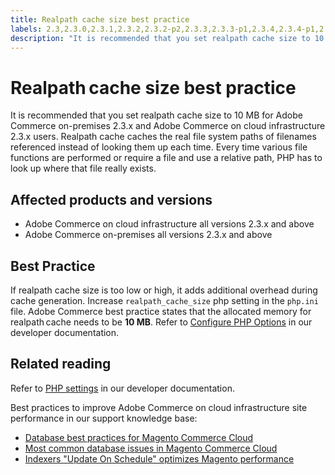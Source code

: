 ```yaml
---
title: Realpath cache size best practice
labels: 2.3,2.3.0,2.3.1,2.3.2,2.3.2-p2,2.3.3,2.3.3-p1,2.3.4,2.3.4-p1,2.3.4-p2,2.3.5-p1,2.3.5-p2,2.3.6,2.3.x,2.4,2.4.0,2.4.1,2.4.x,Magento Commerce,Magento Commerce Cloud,PHP,best practices,php.ini,realpath cache,Adobe Commerce,cloud infrastructure,on-premises
description: "It is recommended that you set realpath cache size to 10 MB for Adobe Commerce on-premises 2.3.x and Adobe Commerce on cloud infrastructure 2.3.x users. Realpath cache caches the real file system paths of filenames referenced instead of looking them up each time. Every time various file functions are performed or require a file and use a relative path, PHP has to look up where that file really exists."
---
```


# Realpath cache size best practice

It is recommended that you set realpath cache size to 10 MB for Adobe Commerce on-premises 2.3.x and Adobe Commerce on cloud infrastructure 2.3.x users. Realpath cache caches the real file system paths of filenames referenced instead of looking them up each time. Every time various file functions are performed or require a file and use a relative path, PHP has to look up where that file really exists.

## Affected products and versions

* Adobe Commerce on cloud infrastructure all versions 2.3.x and above
* Adobe Commerce on-premises all versions 2.3.x and above

## Best Practice

If realpath cache size is too low or high, it adds additional overhead during cache generation. Increase `realpath_cache_size` php setting in the `php.ini` file. Adobe Commerce best practice states that the allocated memory for realpath cache needs to be **10 MB**. Refer to [Configure PHP Options](https://devdocs.magento.com/cloud/project/project-conf-files_magento-app.html#customize-phpini-settings) in our developer documentation.

## Related reading

Refer to [PHP settings](https://devdocs.magento.com/guides/v2.3/performance-best-practices/software.html#php-settings) in our developer documentation.

Best practices to improve Adobe Commerce on cloud infrastructure site performance in our support knowledge base:

* [Database best practices for Magento Commerce Cloud](https://support.magento.com/hc/en-us/articles/360041997312-Database-best-practices-for-Magento-Commerce-Cloud)
* [Most common database issues in Magento Commerce Cloud](https://support.magento.com/hc/en-us/articles/360041739651-Most-common-database-issues-in-Magento-Commerce-Cloud)
* [Indexers "Update On Schedule" optimizes Magento performance](https://support.magento.com/hc/en-us/articles/360040227191-Indexers-Update-On-Schedule-optimizes-Magento-performance-)